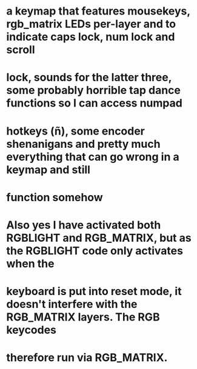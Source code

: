 # a keymap that features mousekeys, rgb_matrix LEDs per-layer and to indicate caps lock, num lock and scroll
# lock, sounds for the latter three, some probably horrible tap dance functions so I can access numpad 
# hotkeys (ñ), some encoder shenanigans and pretty much everything that can go wrong in a keymap and still
# function somehow

# Also yes I have activated both RGBLIGHT and RGB_MATRIX, but as the RGBLIGHT code only activates when the
# keyboard is put into reset mode, it doesn't interfere with the RGB_MATRIX layers. The RGB keycodes
# therefore run via RGB_MATRIX.